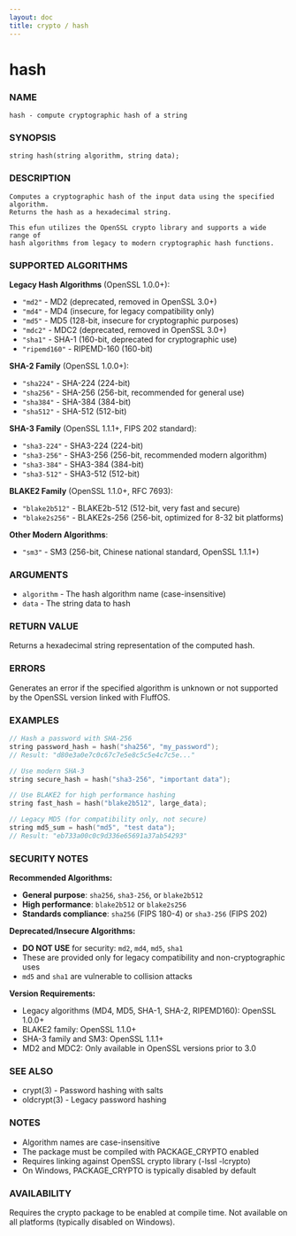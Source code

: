 ```yaml
---
layout: doc
title: crypto / hash
---
```

# hash

### NAME

    hash - compute cryptographic hash of a string

### SYNOPSIS

    string hash(string algorithm, string data);

### DESCRIPTION

    Computes a cryptographic hash of the input data using the specified algorithm.
    Returns the hash as a hexadecimal string.

    This efun utilizes the OpenSSL crypto library and supports a wide range of
    hash algorithms from legacy to modern cryptographic hash functions.

### SUPPORTED ALGORITHMS

**Legacy Hash Algorithms** (OpenSSL 1.0.0+):
- `"md2"` - MD2 (deprecated, removed in OpenSSL 3.0+)
- `"md4"` - MD4 (insecure, for legacy compatibility only)
- `"md5"` - MD5 (128-bit, insecure for cryptographic purposes)
- `"mdc2"` - MDC2 (deprecated, removed in OpenSSL 3.0+)
- `"sha1"` - SHA-1 (160-bit, deprecated for cryptographic use)
- `"ripemd160"` - RIPEMD-160 (160-bit)

**SHA-2 Family** (OpenSSL 1.0.0+):
- `"sha224"` - SHA-224 (224-bit)
- `"sha256"` - SHA-256 (256-bit, recommended for general use)
- `"sha384"` - SHA-384 (384-bit)
- `"sha512"` - SHA-512 (512-bit)

**SHA-3 Family** (OpenSSL 1.1.1+, FIPS 202 standard):
- `"sha3-224"` - SHA3-224 (224-bit)
- `"sha3-256"` - SHA3-256 (256-bit, recommended modern algorithm)
- `"sha3-384"` - SHA3-384 (384-bit)
- `"sha3-512"` - SHA3-512 (512-bit)

**BLAKE2 Family** (OpenSSL 1.1.0+, RFC 7693):
- `"blake2b512"` - BLAKE2b-512 (512-bit, very fast and secure)
- `"blake2s256"` - BLAKE2s-256 (256-bit, optimized for 8-32 bit platforms)

**Other Modern Algorithms**:
- `"sm3"` - SM3 (256-bit, Chinese national standard, OpenSSL 1.1.1+)

### ARGUMENTS

- `algorithm` - The hash algorithm name (case-insensitive)
- `data` - The string data to hash

### RETURN VALUE

Returns a hexadecimal string representation of the computed hash.

### ERRORS

Generates an error if the specified algorithm is unknown or not supported
by the OpenSSL version linked with FluffOS.

### EXAMPLES

```c
// Hash a password with SHA-256
string password_hash = hash("sha256", "my_password");
// Result: "d80e3a0e7c0c67c7e5e8c5c5e4c7c5e..."

// Use modern SHA-3
string secure_hash = hash("sha3-256", "important data");

// Use BLAKE2 for high performance hashing
string fast_hash = hash("blake2b512", large_data);

// Legacy MD5 (for compatibility only, not secure)
string md5_sum = hash("md5", "test data");
// Result: "eb733a00c0c9d336e65691a37ab54293"
```

### SECURITY NOTES

**Recommended Algorithms:**
- **General purpose**: `sha256`, `sha3-256`, or `blake2b512`
- **High performance**: `blake2b512` or `blake2s256`
- **Standards compliance**: `sha256` (FIPS 180-4) or `sha3-256` (FIPS 202)

**Deprecated/Insecure Algorithms:**
- **DO NOT USE** for security: `md2`, `md4`, `md5`, `sha1`
- These are provided only for legacy compatibility and non-cryptographic uses
- `md5` and `sha1` are vulnerable to collision attacks

**Version Requirements:**
- Legacy algorithms (MD4, MD5, SHA-1, SHA-2, RIPEMD160): OpenSSL 1.0.0+
- BLAKE2 family: OpenSSL 1.1.0+
- SHA-3 family and SM3: OpenSSL 1.1.1+
- MD2 and MDC2: Only available in OpenSSL versions prior to 3.0

### SEE ALSO

- crypt(3) - Password hashing with salts
- oldcrypt(3) - Legacy password hashing

### NOTES

- Algorithm names are case-insensitive
- The package must be compiled with PACKAGE_CRYPTO enabled
- Requires linking against OpenSSL crypto library (-lssl -lcrypto)
- On Windows, PACKAGE_CRYPTO is typically disabled by default

### AVAILABILITY

Requires the crypto package to be enabled at compile time.
Not available on all platforms (typically disabled on Windows).
